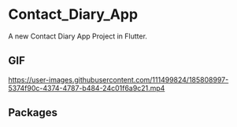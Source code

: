 # Contact_Diary_App

A new Contact Diary App Project in Flutter.

## GIF
https://user-images.githubusercontent.com/111499824/185808997-5374f90c-4374-4787-b484-24c01f6a9c21.mp4


## Packages 


